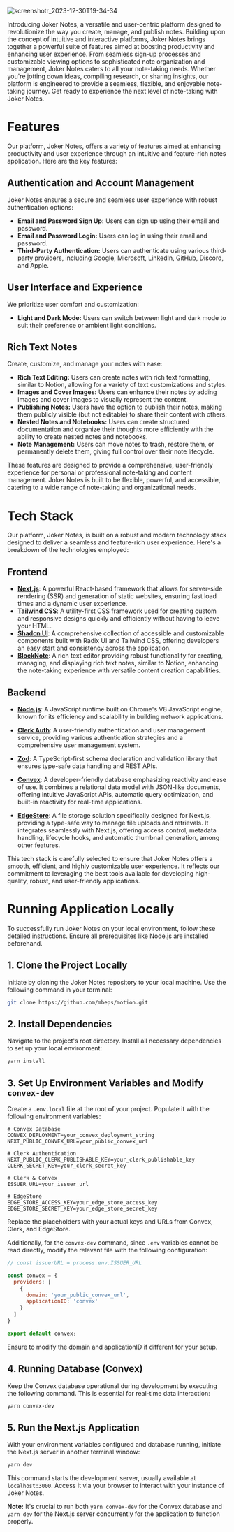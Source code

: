 ![screenshotr_2023-12-30T19-34-34](https://github.com/mbeps/motion/assets/58662575/77c4cbda-d580-4126-83bf-b3ef12fd28b9)


Introducing Joker Notes, a versatile and user-centric platform designed to revolutionize the way you create, manage, and publish notes. Building upon the concept of intuitive and interactive platforms, Joker Notes brings together a powerful suite of features aimed at boosting productivity and enhancing user experience. From seamless sign-up processes and customizable viewing options to sophisticated note organization and management, Joker Notes caters to all your note-taking needs. Whether you're jotting down ideas, compiling research, or sharing insights, our platform is engineered to provide a seamless, flexible, and enjoyable note-taking journey. Get ready to experience the next level of note-taking with Joker Notes.

# **Features**

Our platform, Joker Notes, offers a variety of features aimed at enhancing productivity and user experience through an intuitive and feature-rich notes application. Here are the key features:

## **Authentication and Account Management**
Joker Notes ensures a secure and seamless user experience with robust authentication options:
- **Email and Password Sign Up:** Users can sign up using their email and password.
- **Email and Password Login:** Users can log in using their email and password.
- **Third-Party Authentication:** Users can authenticate using various third-party providers, including Google, Microsoft, LinkedIn, GitHub, Discord, and Apple.

## **User Interface and Experience**
We prioritize user comfort and customization:
- **Light and Dark Mode:** Users can switch between light and dark mode to suit their preference or ambient light conditions.

## **Rich Text Notes**
Create, customize, and manage your notes with ease:
- **Rich Text Editing:** Users can create notes with rich text formatting, similar to Notion, allowing for a variety of text customizations and styles.
- **Images and Cover Images:** Users can enhance their notes by adding images and cover images to visually represent the content.
- **Publishing Notes:** Users have the option to publish their notes, making them publicly visible (but not editable) to share their content with others.
- **Nested Notes and Notebooks:** Users can create structured documentation and organize their thoughts more efficiently with the ability to create nested notes and notebooks.
- **Note Management:** Users can move notes to trash, restore them, or permanently delete them, giving full control over their note lifecycle.

These features are designed to provide a comprehensive, user-friendly experience for personal or professional note-taking and content management. Joker Notes is built to be flexible, powerful, and accessible, catering to a wide range of note-taking and organizational needs.

# **Tech Stack**

Our platform, Joker Notes, is built on a robust and modern technology stack designed to deliver a seamless and feature-rich user experience. Here's a breakdown of the technologies employed:

## **Frontend**

- **[Next.js](https://nextjs.org/)**: A powerful React-based framework that allows for server-side rendering (SSR) and generation of static websites, ensuring fast load times and a dynamic user experience.
- **[Tailwind CSS](https://tailwindcss.com/)**: A utility-first CSS framework used for creating custom and responsive designs quickly and efficiently without having to leave your HTML.
- **[Shadcn UI](https://ui.shadcn.com/)**: A comprehensive collection of accessible and customizable components built with Radix UI and Tailwind CSS, offering developers an easy start and consistency across the application.
- **[BlockNote](#)**: A rich text editor providing robust functionality for creating, managing, and displaying rich text notes, similar to Notion, enhancing the note-taking experience with versatile content creation capabilities.

## **Backend**

- **[Node.js](https://nodejs.org/en/)**: A JavaScript runtime built on Chrome's V8 JavaScript engine, known for its efficiency and scalability in building network applications.
- **[Clerk Auth](https://clerk.com/)**: A user-friendly authentication and user management service, providing various authentication strategies and a comprehensive user management system.
- **[Zod](https://github.com/colinhacks/zod)**: A TypeScript-first schema declaration and validation library that ensures type-safe data handling and REST APIs.

- **[Convex](https://www.convex.dev/)**: A developer-friendly database emphasizing reactivity and ease of use. It combines a relational data model with JSON-like documents, offering intuitive JavaScript APIs, automatic query optimization, and built-in reactivity for real-time applications.
- **[EdgeStore](https://edgestore.dev/)**: A file storage solution specifically designed for Next.js, providing a type-safe way to manage file uploads and retrievals. It integrates seamlessly with Next.js, offering access control, metadata handling, lifecycle hooks, and automatic thumbnail generation, among other features.

This tech stack is carefully selected to ensure that Joker Notes offers a smooth, efficient, and highly customizable user experience. It reflects our commitment to leveraging the best tools available for developing high-quality, robust, and user-friendly applications.

# **Running Application Locally**

To successfully run Joker Notes on your local environment, follow these detailed instructions. Ensure all prerequisites like Node.js are installed beforehand.

## 1. **Clone the Project Locally**
Initiate by cloning the Joker Notes repository to your local machine. Use the following command in your terminal:

```sh
git clone https://github.com/mbeps/motion.git
```

## 2. **Install Dependencies**
Navigate to the project's root directory. Install all necessary dependencies to set up your local environment:

```sh
yarn install
```

## 3. **Set Up Environment Variables and Modify `convex-dev`**
Create a `.env.local` file at the root of your project. Populate it with the following environment variables:

```env
# Convex Database
CONVEX_DEPLOYMENT=your_convex_deployment_string
NEXT_PUBLIC_CONVEX_URL=your_public_convex_url

# Clerk Authentication
NEXT_PUBLIC_CLERK_PUBLISHABLE_KEY=your_clerk_publishable_key
CLERK_SECRET_KEY=your_clerk_secret_key

# Clerk & Convex
ISSUER_URL=your_issuer_url

# EdgeStore
EDGE_STORE_ACCESS_KEY=your_edge_store_access_key
EDGE_STORE_SECRET_KEY=your_edge_store_secret_key
```

Replace the placeholders with your actual keys and URLs from Convex, Clerk, and EdgeStore.

Additionally, for the `convex-dev` command, since `.env` variables cannot be read directly, modify the relevant file with the following configuration:

```js
// const issuerURL = process.env.ISSUER_URL

const convex = {
  providers: [
    {
      domain: 'your_public_convex_url',
      applicationID: 'convex'
    }
  ]
}

export default convex;
```

Ensure to modify the domain and applicationID if different for your setup.

## 4. **Running Database (Convex)**
Keep the Convex database operational during development by executing the following command. This is essential for real-time data interaction:

```sh
yarn convex-dev
```

## 5. **Run the Next.js Application**
With your environment variables configured and database running, initiate the Next.js server in another terminal window:

```sh
yarn dev
```

This command starts the development server, usually available at `localhost:3000`. Access it via your browser to interact with your instance of Joker Notes.

**Note:** It's crucial to run both `yarn convex-dev` for the Convex database and `yarn dev` for the Next.js server concurrently for the application to function properly.


